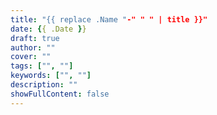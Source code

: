 ```yaml
---
title: "{{ replace .Name "-" " " | title }}"
date: {{ .Date }}
draft: true
author: ""
cover: ""
tags: ["", ""]
keywords: ["", ""]
description: ""
showFullContent: false
---
```


